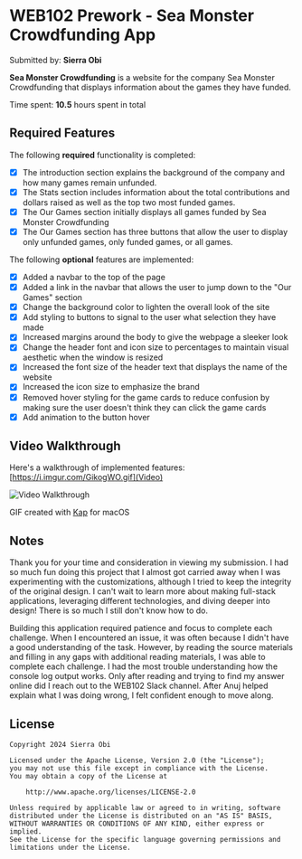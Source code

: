 # WEB102 Prework - Sea Monster Crowdfunding App

Submitted by: **Sierra Obi**

**Sea Monster Crowdfunding** is a website for the company Sea Monster Crowdfunding that displays information about the games they have funded.

Time spent: **10.5** hours spent in total

## Required Features

The following **required** functionality is completed:

* [x] The introduction section explains the background of the company and how many games remain unfunded.
* [x] The Stats section includes information about the total contributions and dollars raised as well as the top two most funded games.
* [x] The Our Games section initially displays all games funded by Sea Monster Crowdfunding
* [x] The Our Games section has three buttons that allow the user to display only unfunded games, only funded games, or all games.

The following **optional** features are implemented:

* [x] Added a navbar to the top of the page
* [x] Added a link in the navbar that allows the user to jump down to the "Our Games" section
* [x] Change the background color to lighten the overall look of the site
* [x] Add styling to buttons to signal to the user what selection they have made
* [x] Increased margins around the body to give the webpage a sleeker look
* [x] Change the header font and icon size to percentages to maintain visual aesthetic when the window is resized
* [x] Increased the font size of the header text that displays the name of the website
* [x] Increased the icon size to emphasize the brand
* [x] Removed hover styling for the game cards to reduce confusion by making sure the user doesn't think they can click the game cards
* [x] Add animation to the button hover

## Video Walkthrough

Here's a walkthrough of implemented features:
[https://i.imgur.com/GikogWO.gif](Video)

![Video Walkthrough](assets/WEB102-prework-demo.gif)
<!-- Replace this with whatever GIF tool you used! -->
GIF created with [Kap](https://getkap.co/) for macOS 
<!-- Recommended tools:
[ScreenToGif](https://www.screentogif.com/) for Windows
[peek](https://github.com/phw/peek) for Linux. -->

## Notes
Thank you for your time and consideration in viewing my submission. I had so much fun doing this project that I almost got carried away when I was experimenting with the customizations, although I tried to keep the integrity of the original design. I can't wait to learn more about making full-stack applications, leveraging different technologies, and diving deeper into design! There is so much I still don't know how to do.

Building this application required patience and focus to complete each challenge. When I encountered an issue, it was often because I didn't have a good understanding of the task. However, by reading the source materials and filling in any gaps with additional reading materials, I was able to complete each challenge. I had the most trouble understanding how the console log output works. Only after reading and trying to find my answer online did I reach out to the WEB102 Slack channel. After Anuj helped explain what I was doing wrong, I felt confident enough to move along. 

## License

    Copyright 2024 Sierra Obi

    Licensed under the Apache License, Version 2.0 (the "License");
    you may not use this file except in compliance with the License.
    You may obtain a copy of the License at

        http://www.apache.org/licenses/LICENSE-2.0

    Unless required by applicable law or agreed to in writing, software
    distributed under the License is distributed on an "AS IS" BASIS,
    WITHOUT WARRANTIES OR CONDITIONS OF ANY KIND, either express or implied.
    See the License for the specific language governing permissions and
    limitations under the License.
